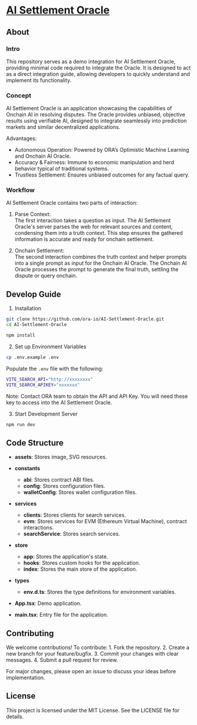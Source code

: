 # [AI Settlement Oracle](https://ora.io/ai-settlement-oracle)

## About

### Intro

This repository serves as a demo integration for AI Settlement Oracle, providing minimal code required to integrate the Oracle. It is designed to act as a direct integration guide, allowing developers to quickly understand and implement its functionality.

### Concept

AI Settlement Oracle is an application showcasing the capabilities of Onchain AI in resolving disputes. The Oracle provides unbiased, objective results using verifiable AI, designed to integrate seamlessly into prediction markets and similar decentralized applications.

Advantages:
- Autonomous Operation: Powered by ORA’s Optimistic Machine Learning and Onchain AI Oracle.
- Accuracy & Fairness: Immune to economic manipulation and herd behavior typical of traditional systems.
- Trustless Settlement: Ensures unbiased outcomes for any factual query.

### Workflow

AI Settlement Oracle contains two parts of interaction:

1. Parse Context:  
   The first interaction takes a question as input. The AI Settlement Oracle's server parses the web for relevant sources and content, condensing them into a truth context. This step ensures the gathered information is accurate and ready for onchain settlement.

2. Onchain Settlement:  
   The second interaction combines the truth context and helper prompts into a single prompt as input for the Onchain AI Oracle. The Onchain AI Oracle processes the prompt to generate the final truth, settling the dispute or query onchain.

## Develop Guide

1. Installation

```zsh
git clone https://github.com/ora-io/AI-Settlement-Oracle.git
cd AI-Settlement-Oracle

npm install
```

2. Set up Environment Variables

```zsh
cp .env.example .env
```

Populate the `.env` file with the following:

```zsh
VITE_SEARCH_API="http://xxxxxxxx"
VITE_SEARCH_APIKEY="xxxxxxx"
```

Note: Contact ORA team to obtain the API and API Key. You will need these key to access into the AI Settlement Oracle.

3. Start Development Server

```zsh
npm run dev
```

## Code Structure

- **assets**: Stores image, SVG resources.

- **constants**

  - **abi**: Stores contract ABI files.
  - **config**: Stores configuration files.
  - **walletConfig**: Stores wallet configuration files.

- **services**

  - **clients**: Stores clients for search services.
  - **evm**: Stores services for EVM (Ethereum Virtual Machine), contract interactions.
  - **searchService**: Stores search services.

- **store**

  - **app**: Stores the application's state.
  - **hooks**: Stores custom hooks for the application.
  - **index**: Stores the main store of the application.

- **types**

  - **env.d.ts**: Stores the type definitions for environment variables.

- **App.tsx**: Demo application.
- **main.tsx**: Entry file for the application.

## Contributing

We welcome contributions! To contribute:
	1.	Fork the repository.
	2.	Create a new branch for your feature/bugfix.
	3.	Commit your changes with clear messages.
	4.	Submit a pull request for review.

For major changes, please open an issue to discuss your ideas before implementation.

## License

This project is licensed under the MIT License. See the LICENSE file for details.
